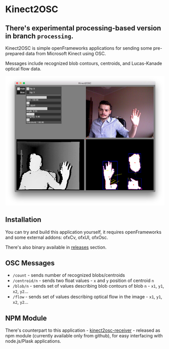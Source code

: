# Kinect2OSC

## There's experimental processing-based version in branch `processing`.

Kinect2OSC is simple openFrameworks applications for sending some pre-prepared data from Microsoft Kinect using OSC.

Messages include recognized blob contours, centroids, and Lucas-Kanade optical flow data.

<p align="center"><img src="assets/screenshot.png" alt="Kinect2OSC screenshot" style="max-width:100%;"></p>

## Installation

You can try and build this application yourself, it requires openFrameworks and some external addons: ofxCv, ofxUI, ofxOsc.

There's also binary available in [releases](https://github.com/szymonkaliski/Kinect2OSC/releases) section.

## OSC Messages

* `/count` - sends number of recognized blobs/centroids
* `/centroid/n` - sends two float values - `x` and `y` position of centroid `n`
* `/blob/n` - sends set of values describing blob contours of blob `n` - `x1`, `y1`, `x2`, `y2`...
* `/flow` - sends set of values describing optical flow in the image - `x1`, `y1`, `x2`, `y2`...

## NPM Module

There's counterpart to this application - [kinect2osc-receiver](https://github.com/szymonkaliski/kinect2osc-receiver) - released as npm module (currently available only from github), for easy interfacing with node.js/Plask applications.
